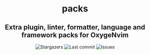 <div align="center">
    <h1>packs</h1>
    <h2>Extra plugin, linter, formatter, language and framework packs for OxygeNvim</h2>
</div>

<div align="center">
  <img alt="Stargazers" src="https://img.shields.io/github/stars/OxygeNvim/packs?style=for-the-badge&colorA=0b1221&colorB=ff8e8e" />
  <img alt="Last commit" src="https://img.shields.io/github/last-commit/OxygeNvim/packs?style=for-the-badge&colorA=0b1221&colorB=BDB0E4" />
  <img alt="Issues" src="https://img.shields.io/github/issues/OxygeNvim/packs?style=for-the-badge&colorA=0b1221&colorB=FBC19D" />
</div>
